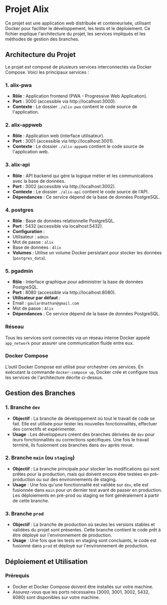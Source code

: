 # Projet Alix

Ce projet est une application web distribuée et conteneurisée, utilisant Docker pour faciliter le développement, les tests et le déploiement. Ce fichier explique l'architecture du projet, les services impliqués et les méthodes de gestion des branches.

## Architecture du Projet

Le projet est composé de plusieurs services interconnectés via Docker Compose. Voici les principaux services :

### 1. **alix-pwa**

- **Rôle** : Application frontend (PWA - Progressive Web Application).
- **Port** : 3000 (accessible via http://localhost:3000).
- **Contexte** : Le dossier `./alix-pwa` contient le code source de l'application.

### 2. **alix-appweb**

- **Rôle** : Application web (interface utilisateur).
- **Port** : 3001 (accessible via http://localhost:3001).
- **Contexte** : Le dossier `./alix-appweb` contient le code source de l'application web.

### 3. **alix-api**

- **Rôle** : API backend qui gère la logique métier et les communications avec la base de données.
- **Port** : 3002 (accessible via http://localhost:3002).
- **Contexte** : Le dossier `./alix-api` contient le code source de l'API.
- **Dépendances** : Ce service dépend de la base de données PostgreSQL.

### 4. **postgres**

- **Rôle** : Base de données relationnelle PostgreSQL.
- **Port** : 5432 (accessible via localhost:5432).
- **Configuration** :
- Utilisateur : `admin`
- Mot de passe : `alix`
- Base de données : `Alix`
- **Volumes** : Utilise un volume Docker persistant pour stocker les données (`postgres_data`).

### 5. **pgadmin**

- **Rôle** : Interface graphique pour administrer la base de données PostgreSQL.
- **Port** : 8080 (accessible via http://localhost:8080).
- **Utilisateur par défaut** :
- Email : `gaulardnathan@gmail.com`
- Mot de passe : `Alix`
- **Dépendances** : Ce service dépend de la base de données PostgreSQL.

### Réseau

Tous les services sont connectés via un réseau interne Docker appelé `app_network` pour assurer une communication fluide entre eux.

### Docker Compose

L’outil Docker Compose est utilisé pour orchestrer ces services. En exécutant la commande `docker-compose up`, Docker crée et configure tous les services de l'architecture décrite ci-dessus.

## Gestion des Branches

### 1. **Branche `dev`**

- **Objectif** : La branche de développement où tout le travail de code se fait. Elle est utilisée pour tester les nouvelles fonctionnalités, effectuer des correctifs et expérimenter.
- **Usage** : Les développeurs créent des branches dérivées de `dev` pour leurs fonctionnalités ou corrections spécifiques. Une fois le travail terminé, ils fusionnent ces branches dans `dev` après revue.

### 2. **Branche `main` (ou `staging`)**

- **Objectif** : La branche principale pour stocker les modifications qui sont prêtes pour la production, mais qui doivent encore être testées en pré-production ou sur des environnements de staging.
- **Usage** : Une fois qu'une fonctionnalité est validée sur `dev`, elle est fusionnée dans `main` pour un dernier test avant de passer en production. Les déploiements en pré-prod ou staging se font généralement à partir de cette branche.

### 3. **Branche `prod`**

- **Objectif** : La branche de production où seules les versions stables et validées du projet sont présentes. Cette branche contient le code prêt à être déployé sur l'environnement de production.
- **Usage** : Une fois que les tests en staging sont concluants, le code est fusionné dans `prod` et déployé sur l'environnement de production.

## Déploiement et Utilisation

### Prérequis

- Docker et Docker Compose doivent être installés sur votre machine.
- Assurez-vous que les ports nécessaires (3000, 3001, 3002, 5432, 8080) sont disponibles sur votre machine.

